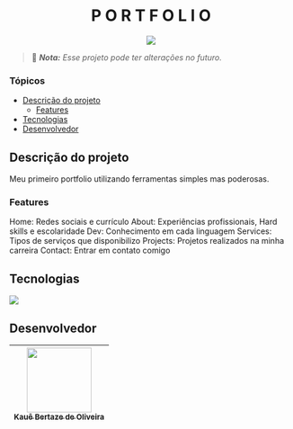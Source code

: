 <h1 align="center">P O R T F O L I O</h1>

<p align="center">
<img loading="lazy" src="http://img.shields.io/static/v1?label=STATUS&message=EM%20ANDAMENTO&color=0065fd&style=for-the-badge"/>
</p>

> 🔔 ***Nota:** Esse projeto pode ter alterações no futuro.*

### Tópicos

- [Descrição do projeto](#descrição-do-projeto)
  - [Features](#features)
- [Tecnologias](#tecnologias)
- [Desenvolvedor](#desenvolvedor)

## Descrição do projeto

<p> Meu primeiro portfolio utilizando ferramentas simples mas poderosas. </p>

### Features

Home: Redes sociais e currículo
About: Experiências profissionais, Hard skills e escolaridade
Dev: Conhecimento em cada linguagem
Services: Tipos de serviços que disponibilizo
Projects: Projetos realizados na minha carreira
Contact: Entrar em contato comigo

## Tecnologias

<div>
    <img src="https://skillicons.dev/icons?i=vscode,js,css,html" />
</div>


## Desenvolvedor

| [<img src="https://avatars.githubusercontent.com/u/69527468?v=4" width=115><br><sub>Kauê Bertaze de Oliveira</sub>](https://github.com/KaueTTS) |
| :---:
